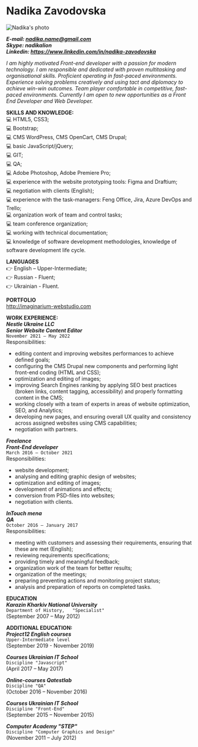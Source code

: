 # Nadika Zavodovska  

![Nadika's photo](https://mir-s3-cdn-cf.behance.net/user/115/3dd8bf78325705.592c825dd193c.jpg)

***E-mail: nadika.name@gmail.com  
Skype: nadikalion  
Linkedin: https://www.linkedin.com/in/nadika-zavodovska***  

*I am highly motivated Front-end developer with a passion for modern technology. I am responsible and dedicated with proven multitasking and organisational skills. Proficient operating in fast-paced environments. Experience solving problems creatively and using tact and diplomacy to achieve win-win outcomes. Team player comfortable in competitive, fast-paced environments. Currently I am open to new opportunities as a Front End Developer and Web Developer.*  

**SKILLS AND KNOWLEDGE:**   
:computer:	HTML5, CSS3;  
:computer:	Bootstrap;  
:computer:	CMS WordPress, CMS OpenCart, CMS Drupal;  
:computer:	basic JavaScript/jQuery;  
:computer:	GIT;  
:computer:	QA;  
:computer:	Adobe Photoshop, Adobe Premiere Pro;  
:computer:	experience with the website prototyping tools: Figma and Draftium;  
:computer:	negotiation with clients (English);  
:computer:	experience with the task-managers: Feng Office, Jira, Azure DevOps and Trello;  
:computer:	organization work of team and control tasks;  
:computer:	team conference organization;  
:computer:	working with technical documentation;  
:computer:	knowledge of software development methodologies, knowledge of software development life cycle.  

**LANGUAGES**  
:point_right:	English – Upper-Intermediate;  
:point_right:	Russian - Fluent;  
:point_right:	Ukrainian - Fluent.  

**PORTFOLIO**  
http://imaginarium-webstudio.com 

**WORK EXPERIENCE:**  
***Nestle Ukraine LLC  
Senior Website Content Editor***  
`November 2021 – May 2022`  
Responsibilities:  
-	editing content and improving websites performances to achieve defined goals;  
-	configuring the CMS Drupal new components and performing light front-end coding (HTML and CSS);  
-	optimization and editing of images;  
-	improving Search Engines ranking by applying SEO best practices (broken links, content tagging, accessibility) and properly formatting content in the CMS;  
-	working closely with a team of experts in areas of website optimization, SEO, and Analytics;  
-	developing new pages, and ensuring overall UX quality and consistency across assigned websites using CMS capabilities;  
-	negotiation with partners.  

***Freelance  
Front-End developer***  
`March 2016 – October 2021`   
Responsibilities:  
-	website development; 
-	analysing and editing graphic design of websites;  
-	optimization and editing of images;  
-	development of animations and effects;  
- conversion from PSD-files into websites;  
-	negotiation with clients.  

***InTouch mena  
QA***  
`October 2016 – January 2017`  
Responsibilities:  
-	meeting with customers and assessing their requirements, ensuring that these are met (English);  
-	reviewing requirements specifications;  
-	providing timely and meaningful feedback;  
-	organization work of the team for better results;  
-	organization of the meetings;  
-	preparing preventing actions and monitoring project status;  
-	analysis and preparation of reports on completed tasks.  

**EDUCATION**  
***Karazin Kharkiv National University***  
`Department of History,  
"Specialist"`  
(September 2007 – May 2012)  

**ADDITIONAL EDUCATION:**  
***Project12 English courses***  
`Upper-Intermediate level`  
(September 2019 - November 2019)  

***Courses Ukrainian IT School***  
`Discipline "Javascript"`  
(April 2017 – May 2017)  
 
***Online-courses Qatestlab***  
`Discipline "QA"`  
(October 2016 – November 2016)  

***Courses Ukrainian IT School***  
`Discipline "Front-End"`  
(September 2015 – November 2015)  

***Computer Academy "STEP"***  
`Discipline "Computer Graphics and Design"`  
(November 2011 – July 2012)  
